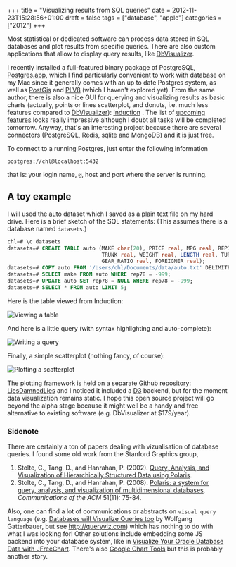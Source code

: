 +++
title = "Visualizing results from SQL queries"
date = 2012-11-23T15:28:56+01:00
draft = false
tags = ["database", "apple"]
categories = ["2012"]
+++

Most statistical or dedicated software can process data stored in SQL databases and plot results from specific queries. There are also custom applications that allow to display query results, like [DbVisualizer](http://www.dbvis.com).

<!--more-->

I recently installed a full-featured binary package of PostgreSQL, [Postgres.app](http://postgresapp.com), which I find particularly convenient to work with database on my Mac since it generally comes with an up to date Postgres system, as well as [PostGis](http://postgis.refractions.net) and [PLV8](http://code.google.com/p/plv8js/wiki/PLV8) (which I haven't explored yet). From the same author, there is also a nice GUI for querying and visualizing results as basic charts (actually, points or lines scatterplot, and donuts, i.e. much less features compared to [DbVisualizer](http://www.dbvis.com)): [Induction](http://inductionapp.com) <i class="fa fa-chain-broken fa-1x"></i>. The list of [upcoming features](https://github.com/Induction/Induction/blob/master/README.md#roadmap) <i class="fa fa-chain-broken fa-1x"></i> looks really impressive although I doubt all tasks will be completed tomorrow. Anyway, that's an interesting project because there are several connectors (PostgreSQL, Redis, sqlite and MongoDB) and it is just free.

To connect to a running Postgres, just enter the following information

```
postgres://chl@localhost:5432
```

that is: your login name, `@`, host and port where the server is running.

## A toy example

I will used the <i class="fa fa-file-code-o fa-1x"></i> [auto](http://aliquote.org/pub/auto.txt) dataset which I saved as a plain text file on my hard drive. Here is a brief sketch of the SQL statements: (This assumes there is a database named `datasets`.)

```sql
chl=# \c datasets
datasets=# CREATE TABLE auto (MAKE char(20), PRICE real, MPG real, REP78 real, HEADROOM real, 
                              TRUNK real, WEIGHT real, LENGTH real, TURN real, DISPLACEMENT real, 
                              GEAR_RATIO real, FOREIGNER real);
datasets=# COPY auto FROM '/Users/chl/Documents/data/auto.txt' DELIMITERS ',' CSV HEADER;
datasets=# SELECT make FROM auto WHERE rep78 = -999;
datasets=# UPDATE auto SET rep78 = NULL WHERE rep78 = -999;
datasets=# SELECT * FROM auto LIMIT 5;
```

Here is the table viewed from Induction:

![Viewing a table](/img/20121123120510.png)

And here is a little query (with syntax highlighting and auto-complete):

![Writing a query](/img/20121123120935.png)

Finally, a simple scatterplot (nothing fancy, of course):

![Plotting a scatterplot](/img/20121123121050.png)

The plotting framework is held on a separate Github repository: [LiesDamnedLies](https://github.com/Induction/LiesDamnedLies) and I noticed it included a [D3](http://d3js.org) backend, but for the moment data visualization remains static. I hope this open source project will go beyond the alpha stage because it might well be a handy and free alternative to existing software (e.g. DbVisualizer at $179/year).


### Sidenote

There are certainly a ton of papers dealing with vizualisation of database queries. I found some old work from the Stanford Graphics group,

1. Stolte, C., Tang, D., and Hanrahan, P. (2002). [Query, Analysis, and Visualization of Hierarchically Structured Data using Polaris](http://graphics.stanford.edu/papers/polaris_olap/).
2. Stolte, C., Tang, D., and Hanrahan, P. (2008). [Polaris: a system for query, analysis, and visualization of multidimensional databases](http://graphics.stanford.edu/papers/polaris/). *Communications of the ACM* 51(11): 75-84.

Also, one can find a lot of communications or abstracts on `visual query language` (e.g. [Databases will Visualize Queries too](http://www.vldb.org/pvldb/vol4/p1498-gatterbauer.pdf) by Wolfgang Gatterbauer, but see <http://queryviz.com>) which has nothing to do with what I was looking for! Other solutions include embedding some JS backend into your database system, like in [Visualize Your Oracle Database Data with JFreeChart](http://www.oracle.com/technetwork/articles/marx-jchart-085298.html). There's also [Google Chart Tools](https://developers.google.com/chart/interactive/docs/queries) but this is probably another story. 
